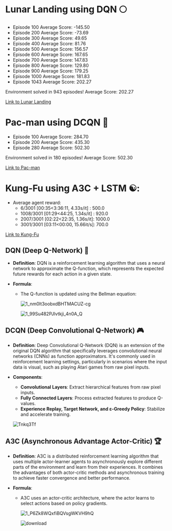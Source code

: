# Lunar Landing using DQN 🌕

- Episode 100   Average Score: -145.50
- Episode 200   Average Score: -73.69
- Episode 300   Average Score: 49.65
- Episode 400   Average Score: 81.76
- Episode 500   Average Score: 156.57
- Episode 600   Average Score: 167.65
- Episode 700   Average Score: 147.83
- Episode 800   Average Score: 129.80
- Episode 900   Average Score: 179.25
- Episode 1000  Average Score: 181.83
- Episode 1043  Average Score: 202.27

Environment solved in 943 episodes!  Average Score: 202.27

[Link to Lunar Landing](https://github.com/CNS-PRADHYUMNA/AI_ML/assets/152390152/c937f304-ba58-4de5-9ed7-e12b5c0a98fb)

# Pac-man using DCQN 🍒

- Episode 100   Average Score: 284.70
- Episode 200   Average Score: 435.30
- Episode 280   Average Score: 502.30

Environment solved in 180 episodes!  Average Score: 502.30

[Link to Pac-man](https://github.com/CNS-PRADHYUMNA/AI_ML/assets/152390152/42549f2a-c1e5-4cb9-ac48-bb9736c5d827)

# Kung-Fu using A3C + LSTM ☯️:

- Average agent reward:
  - 6/3001 [00:35<3:36:11,  4.33s/it] : 500.0
  - 1008/3001 [01:29<44:25,  1.34s/it] : 920.0
  - 2007/3001 [02:22<22:35,  1.36s/it]: 1000.0
  - 3001/3001 [03:11<00:00, 15.66it/s]: 700.0

[Link to Kung-Fu](https://github.com/CNS-PRADHYUMNA/AI_ML/assets/152390152/f901158e-e2b8-4dee-9479-167d2872d6da)

## DQN (Deep Q-Network) 🧠

- **Definition**: DQN is a reinforcement learning algorithm that uses a neural network to approximate the Q-function, which represents the expected future rewards for each action in a given state.

- **Formula**: 
  - The Q-function is updated using the Bellman equation:
  
    ![1_nm0lt3oobxdBHTMACUZ-cg](https://github.com/CNS-PRADHYUMNA/AI_ML/assets/152390152/6a94f0b1-ba04-42f1-ac6c-00f55683980c)

    ![1_99Su482PJlvtkji_4n0A_Q](https://github.com/CNS-PRADHYUMNA/AI_ML/assets/152390152/89a51ddf-1c4a-4ba6-8d0c-77a4a1c24587)

## DCQN (Deep Convolutional Q-Network) 🎮

- **Definition**: Deep Convolutional Q-Network (DQN) is an extension of the original DQN algorithm that specifically leverages convolutional neural networks (CNNs) as function approximators. It's commonly used in reinforcement learning settings, particularly in scenarios where the input data is visual, such as playing Atari games from raw pixel inputs.

- **Components**: 
  - **Convolutional Layers**: Extract hierarchical features from raw pixel inputs.
  - **Fully Connected Layers**: Process extracted features to produce Q-values.
  - **Experience Replay, Target Network, and ε-Greedy Policy**: Stabilize and accelerate training.
  
  ![Tnkq3Tf](https://github.com/CNS-PRADHYUMNA/AI_ML/assets/152390152/0a80a0b4-ab02-4525-887d-a9163c567fac)

## A3C (Asynchronous Advantage Actor-Critic) 🏆

- **Definition**: A3C is a distributed reinforcement learning algorithm that uses multiple actor-learner agents to asynchronously explore different parts of the environment and learn from their experiences. It combines the advantages of both actor-critic methods and asynchronous training to achieve faster convergence and better performance.

- **Formula**: 
  - A3C uses an actor-critic architecture, where the actor learns to select actions based on policy gradients.

    ![1_P6Zk8WQxfiBQVsgWKVH9hQ](https://github.com/CNS-PRADHYUMNA/AI_ML/assets/152390152/c3029414-d2c8-46ef-bf78-5d5ec1c72e90)

    ![download](https://github.com/CNS-PRADHYUMNA/AI_ML/assets/152390152/d1a68e6a-403d-4958-a90d-ffe510199aee)
